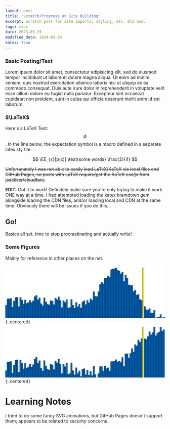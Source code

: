```yaml
---
layout: post
title: "Scratch/Progress on Site Building"
excerpt: Scratch post for site imports, styling, etc. Old now.
tags: misc
date: 2023-03-25
modified_date: 2024-03-24
katex: True
---
```


### Basic Posting/Text

Lorem ipsum dolor sit amet, consectetur adipisicing elit, sed do eiusmod tempor incididunt ut labore et dolore magna aliqua. Ut enim ad minim veniam, quis nostrud exercitation ullamco laboris nisi ut aliquip ex ea commodo consequat. Duis aute irure dolor in reprehenderit in voluptate velit esse cillum dolore eu fugiat nulla pariatur. Excepteur sint occaecat cupidatat non proident, sunt in culpa qui officia deserunt mollit anim id est laborum.

### $\LaTeX$

Here's a LaTeX Test: $$ \phi $$. In the line below, the expectation symbol is a macro defined in a separate latex sty file.

$$ \EE_{x}[p(x)] \text{some words} \frac{2}{4} $$

~~Unfortunately I was not able to easily load LaTeX/KaTeX via local files
and GitHub Pages, so posts with LaTeX require/get the KaTeX css/js
from jsdeliver/cloudfare.~~

__EDIT:__ Got it to work! Definitely make sure you're only trying to make it work ONE way at a time. I had attempted loading the katex kramdown gem alongside loading the CDN files, and/or loading local and CDN at the same time. Obviously there will be issues if you do this...

## Go!

Basics all set, time to stop procrastinating and actually write!


### Some Figures
Mainly for reference in other places on the net.

![Null_Dist](/assets/blogfigs/null_dist.png){:.centered}
![Other_Null_Dist](/assets/blogfigs/null_dist_other.png){:.centered}


# Learning Notes

I tried to do some fancy SVG animations, but GitHub Pages doesn't support them;
appears to be related to security concerns. 